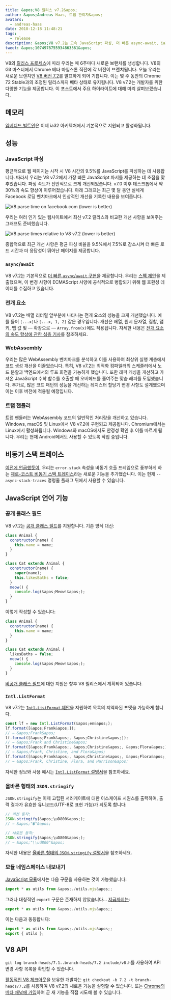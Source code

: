 ```yaml
---
title: &apos;V8 릴리스 v7.2&apos;
author: &apos;Andreas Haas, 트랩 관리자&apos;
avatars:
  - andreas-haas
date: 2018-12-18 11:48:21
tags:
  - release
description: &apos;V8 v7.2는 고속 JavaScript 파싱, 더 빠른 async-await, ia32에서의 메모리 소비 감소, 공개 클래스 필드 등 다양한 기능을 제공합니다!&apos;
tweet: &apos;1074978755934863361&apos;
---
```

V8의 [릴리스 프로세스](/docs/release-process)에 따라 우리는 매 6주마다 새로운 브랜치를 생성합니다. V8의 Git 마스터에서 Chrome 베타 마일스톤 직전에 각 버전이 브랜치됩니다. 오늘 우리는 새로운 브랜치인 [V8 버전 7.2](https://chromium.googlesource.com/v8/v8.git/+log/branch-heads/7.2)를 발표하게 되어 기쁩니다. 이는 몇 주 동안의 Chrome 72 Stable과의 조정된 릴리스까지 베타 상태로 유지됩니다. V8 v7.2는 개발자를 위한 다양한 기능을 제공합니다. 이 포스트에서 주요 하이라이트에 대해 미리 살펴보겠습니다.

<!--truncate-->
## 메모리

[임베디드 빌트인](/blog/embedded-builtins)은 이제 ia32 아키텍처에서 기본적으로 지원되고 활성화됩니다.

## 성능

### JavaScript 파싱

평균적으로 웹 페이지는 시작 시 V8 시간의 9.5%를 JavaScript를 파싱하는 데 사용합니다. 따라서 우리는 V8 v7.2에서 가장 빠른 JavaScript 파서를 제공하는 데 초점을 맞추었습니다. 파싱 속도가 전반적으로 크게 개선되었습니다. v7.0 이후 데스크톱에서 약 30%의 속도 향상이 이루어졌습니다. 아래 그래프는 최근 몇 달 동안 실세계 Facebook 로딩 벤치마크에서 인상적인 개선을 기록한 내용을 보여줍니다.

![V8 parse time on facebook.com (lower is better)](/_img/v8-release-72/facebook-parse-time.png)

우리는 여러 인기 있는 웹사이트에서 최신 v7.2 릴리스와 비교한 개선 사항을 보여주는 그래프도 준비했습니다.

![V8 parse times relative to V8 v7.2 (lower is better)](/_img/v8-release-72/relative-parse-times.svg)

종합적으로 최근 개선 사항은 평균 파싱 비율을 9.5%에서 7.5%로 감소시켜 더 빠른 로드 시간과 더 응답성이 뛰어난 페이지를 제공합니다.

### `async`/`await`

V8 v7.2는 기본적으로 [더 빠른 `async`/`await` 구현](/blog/fast-async#await-under-the-hood)을 제공합니다. 우리는 [스펙 제안](https://github.com/tc39/ecma262/pull/1250)을 제출했으며, 이 변경 사항이 ECMAScript 사양에 공식적으로 병합되기 위해 웹 호환성 데이터를 수집하고 있습니다.

### 전개 요소

V8 v7.2는 배열 리터럴 앞부분에 나타나는 전개 요소의 성능을 크게 개선했습니다. 예를 들어 `[...x]`나 `[...x, 1, 2]` 같은 경우입니다. 개선은 배열, 원시 문자열, 집합, 맵 키, 맵 값 및 — 확장으로 — `Array.from(x)`에도 적용됩니다. 자세한 내용은 [전개 요소의 속도 향상에 관한 심층 기사](/blog/spread-elements)를 참조하세요.

### WebAssembly

우리는 많은 WebAssembly 벤치마크를 분석하고 이를 사용하여 최상위 실행 계층에서 코드 생성 개선을 이끌었습니다. 특히, V8 v7.2는 최적화 컴파일러의 스케줄러에서 노드 분할과 백엔드에서의 루프 회전을 가능하게 했습니다. 또한 래퍼 캐싱을 개선하고 가져온 JavaScript 수학 함수를 호출할 때 오버헤드를 줄여주는 맞춤 래퍼를 도입했습니다. 추가로, 많은 코드 패턴의 성능을 개선하는 레지스터 할당기 변경 사항도 설계했으며 이는 이후 버전에 적용될 예정입니다.

### 트랩 핸들러

트랩 핸들러는 WebAssembly 코드의 일반적인 처리량을 개선하고 있습니다. Windows, macOS 및 Linux에서 V8 v7.2에 구현되고 제공됩니다. Chromium에서는 Linux에서 활성화됩니다. Windows와 macOS에서도 안정성 확인 후 이를 따르게 됩니다. 우리는 현재 Android에서도 사용할 수 있도록 작업 중입니다.

## 비동기 스택 트레이스

[이전에 언급했듯이](/blog/fast-async#improved-developer-experience), 우리는 `error.stack` 속성을 비동기 호출 프레임으로 풍부하게 하는 [제로-코스트 비동기 스택 트레이스](https://bit.ly/v8-zero-cost-async-stack-traces)라는 새로운 기능을 추가했습니다. 이는 현재 `--async-stack-traces` 명령줄 플래그 뒤에서 사용할 수 있습니다.

## JavaScript 언어 기능

### 공개 클래스 필드

V8 v7.2는 [공개 클래스 필드](/features/class-fields)를 지원합니다. 기존 방식 대신:

```js
class Animal {
  constructor(name) {
    this.name = name;
  }
}

class Cat extends Animal {
  constructor(name) {
    super(name);
    this.likesBaths = false;
  }
  meow() {
    console.log(&apos;Meow!&apos;);
  }
}
```

이렇게 작성할 수 있습니다:

```js
class Animal {
  constructor(name) {
    this.name = name;
  }
}

class Cat extends Animal {
  likesBaths = false;
  meow() {
    console.log(&apos;Meow!&apos;);
  }
}
```

[비공개 클래스 필드](/features/class-fields#private-class-fields)에 대한 지원은 향후 V8 릴리스에서 계획되어 있습니다.

### `Intl.ListFormat`

V8 v7.2는 [`Intl.ListFormat` 제안](/features/intl-listformat)을 지원하여 목록의 지역화된 포맷을 가능하게 합니다.

```js
const lf = new Intl.ListFormat(&apos;en&apos;);
lf.format([&apos;Frank&apos;]);
// → &apos;Frank&apos;
lf.format([&apos;Frank&apos;, &apos;Christine&apos;]);
// → &apos;Frank and Christine&apos;
lf.format([&apos;Frank&apos;, &apos;Christine&apos;, &apos;Flora&apos;]);
// → &apos;Frank, Christine, and Flora&apos;
lf.format([&apos;Frank&apos;, &apos;Christine&apos;, &apos;Flora&apos;, &apos;Harrison&apos;]);
// → &apos;Frank, Christine, Flora, and Harrison&apos;
```

자세한 정보와 사용 예시는 [`Intl.ListFormat` 설명서](/features/intl-listformat)을 참조하세요.

### 올바른 형태의 `JSON.stringify`

`JSON.stringify`는 이제 고립된 서러게이트에 대한 이스케이프 시퀀스를 출력하여, 출력 결과가 유효한 유니코드(UTF-8로 표현 가능)가 되도록 합니다:

```js
// 이전 동작:
JSON.stringify(&apos;\uD800&apos;);
// → &apos;"�"&apos;

// 새로운 동작:
JSON.stringify(&apos;\uD800&apos;);
// → &apos;"\\ud800"&apos;
```

자세한 내용은 [올바른 형태의 `JSON.stringify` 설명서](/features/well-formed-json-stringify)을 참조하세요.

### 모듈 네임스페이스 내보내기

[JavaScript 모듈](/features/modules)에서는 다음 구문을 사용하는 것이 가능했습니다:

```js
import * as utils from &apos;./utils.mjs&apos;;
```

그러나 대칭적인 `export` 구문은 존재하지 않았습니다… [지금까지는](/features/module-namespace-exports):

```js
export * as utils from &apos;./utils.mjs&apos;;
```

이는 다음과 동등합니다:

```js
import * as utils from &apos;./utils.mjs&apos;;
export { utils };
```

## V8 API

`git log branch-heads/7.1..branch-heads/7.2 include/v8.h`를 사용하여 API 변경 사항 목록을 확인할 수 있습니다.

[활동적인 V8 체크아웃](/docs/source-code#using-git)을 보유한 개발자는 `git checkout -b 7.2 -t branch-heads/7.2`를 사용하여 V8 v7.2의 새로운 기능을 실험할 수 있습니다. 또는 [Chrome의 베타 채널에 가입](https://www.google.com/chrome/browser/beta.html)하여 곧 새 기능을 직접 시도해 볼 수 있습니다.
